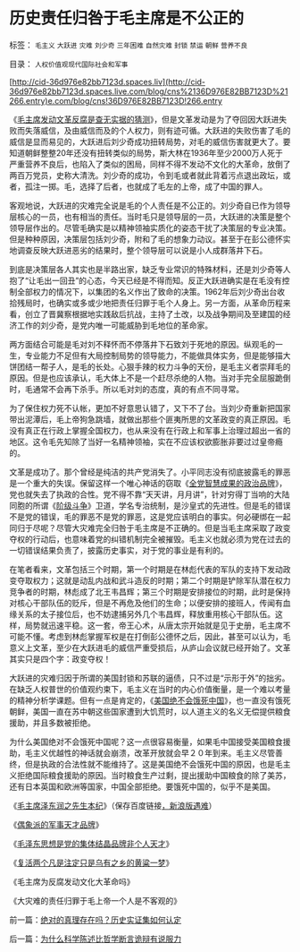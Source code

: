 # 历史责任归咎于毛主席是不公正的

标签： `毛主义` `大跃进` `灾难` `刘少奇` `三年困难` `自然灾难` `封锁` `禁运` `朝鲜` `营养不良` 

目录： `人权价值观现代国际社会和军事`

[http://cid-36d976e82bb7123d.spaces.liv](http://cid-36d976e82bb7123d.spaces.live.com/blog/cns%2136D976E82BB7123D%21266.entry)e.com/blog/cns!36D976E82BB7123D!266.entry

《[毛主席发动文革反腐是查无实据的猜测](../../../2009/7/3/看看毛主席是怎样发动文革反腐的.md)》，但是文革发动是为了夺回因大跃进失败而失落威信，及由威信而及的个人权力，则有迹可循。大跃进的失败伤害了毛的威信是显而易见的，大跃进后刘少奇成功扭转局势，对毛的威信伤害就更大了。要知道朝鲜整整20年还没有扭转类似的局势，斯大林在1936年至少2000万人死于严重营养不良后，也陷入了类似的困局，同样不得不发动不文化的大革命，放倒了两百万党员，史称大清洗。刘少奇的成功，令到毛或者就此背着污点退出政坛，或者，孤注一掷。毛，选择了后者，也就成了毛左的上帝，成了中国的罪人。

客观地说，大跃进的灾难完全说是毛的个人责任是不公正的。刘少奇自已作为领导层核心的一员，也有相当的责任。当时毛只是领导层的一员，大跃进的决策是整个领导层作出的。尽管毛确实是以精神领袖实质化的姿态干扰了决策层的专业决策。但是种种原因，决策层包括刘少奇，附和了毛的想象力动议。甚至于在彭公德怀实地调查反映大跃进恶劣的结果时，整个领导层可以说是小人成群落井下石。

到底是决策层各人其实也是半路出家，缺乏专业常识的特殊材料，还是刘少奇等人抱了“让毛出一回丑”的心态，今天已经是不得而知。反正大跃进确实是在毛没有控制全部权力的情况下，以集团的名义作出了致命的决策。1962年后刘少奇出台收拾残局时，也确实或多或少地把责任归罪于毛个人身上。另一方面，从革命历程来看，创立了晋冀察根据地实践敌后抗战，主持了土改，以及战争期间及至建国的经济工作的刘少奇，是党内唯一可能威胁到毛地位的革命家。

两方面结合可能是毛对刘不释怀而不停落井下石致刘于死地的原因。纵观毛的一生，专业能力不足但有大局控制局势的领导能力，不能做具体实务，但是能够描大饼团结一帮子人，是毛的长处。心狠手辣的权力斗争的天份，是毛主义者崇拜毛的原因。但是也应该承认，毛大体上不是一个赶尽杀绝的人物。当对手完全屈服跪倒时，毛通常不会再下杀手。所以毛对刘的态度，真的有点不同寻常。

为了保住权力死不认帐，更加不好意思认错了，又下不了台。当刘少奇重新把国家带出泥潭后，毛上帝狗急跳墙，就做出那些个匪夷所思的文革政变的真正原因。毛没有真正在行政上掌握全国权力，也从来没有在行政上和军事上治理过超出一省的地区。这令毛先知除了当好一名精神领袖，实在不应该权欲膨胀非要过过皇帝瘾的。

文革是成功了。那个曾经是纯洁的共产党消失了。小平同志没有彻底披露毛的罪恶是一个重大的失误。保留这样一个唯心神话的窃取《[全党智慧成果的政治品牌](../../../2009/6/27/毛泽东思想是党的集体结晶品牌非个人天才.md)》，党也就失去了执政的合性。党不得不靠“天天讲，月月讲”，针对穷得丁当响的大陆同胞的所谓《[阶级斗争](../../../2009/7/1/鼓吹子虚乌有的阶级斗争是社会自杀.md)》卫道，学名专治统制，是沙皇式的先进性。但是毛的错误不是党的错误，毛的罪恶不是党的罪恶，这是党应该明白的事实。何必硬绑在一起同归于尽呢？尽管大灾难完全归咎于毛主席是不正确的。但是当毛主席采取了政变夺权的行动后，也意味着党的纠错机制完全被摧毁。毛主义也就必须为党在过去的一切错误结果负责了，披露历史事实，对于党的事业是有利的。



在笔者看来，文革包括三个时期，第一个时期是在林彪代表的军队的支持下发动政变夺取权力；这就是动乱内战和武斗造反的时期；第二个时期是铲除军队潜在权力竞争者的时期，林彪成了北王韦昌辉；第三个时期是安排接位的时期，此时是保持对核心干部队伍的贬斥，但是不再危及他们的生命；以便安排的接班人，传闻有血缘关系的太子接位后，也不妨逮捕另外几个韦昌辉，释放重用核心干部队伍。这样，局势就迅速平稳。这一套，帝王心术，从唐太宗开始就是见于史册，毛主席不可能不懂。考虑到林彪掌握军权是在打倒彭公德怀之后，因此，甚至可以认为，毛意义上文革，至少在大跃进毛的威信严重受损后，从庐山会议就已经开始了。文革其实只是四个字：政变夺权！



大跃进的灾难归因于所谓的美国封锁和苏联的逼债，只不过是“示形于外”的拙劣。在缺乏人权普世的价值观约束下，毛主义在当时的内心价值衡量，是一个难以考量的精神分析学课题。但有一点是肯定的，《[美国绝不会饿死中国](http://blog.sina.com.cn/s/blog_5563a64d0100bpjb.html)》，也一直没有饿死朝鲜，美国一直在苏中朝这些国家遭到大饥荒时，以人道主义的名义无偿提供粮食援助，并且多数被拒绝。



为什么美国绝对不会饿死中国呢？这一点很容易衡量，如果毛中国接受美国粮食援助，毛主义优越性的神话就会崩溃，改革开放就会早２０年到来。毛主义尽管善终，但是执政的合法性就不能维持了。这是美国绝不会饿死中国的原因，也是毛主义拒绝国际粮食援助的原因。当时粮食生产过剩，提出援助中国粮食的除了美苏，还有日本英国和欧洲等国家，中国全部拒绝。要饿死中国的，似乎不是美国。

《[毛主席泽东润之先生本纪](http://hi.baidu.com/darthchn/blog/item/d3308c2bb07111315343c1fc.html)》（保存百度链接[，新浪版遇难](http://blog.sina.com.cn/s/blog_5563a64d0100ddos.html)）

《[偶象派的军事天才品牌](http://blog.sina.com.cn/s/blog_5563a64d0100dj3k.html)》

《[毛泽东思想是党的集体结晶品牌非个人天才](../../../2009/6/27/毛泽东思想是党的集体结晶品牌非个人天才.md)》

《[复活两个凡是注定只是乌有之乡的黄粱一梦](http://blog.sina.com.cn/s/blog_5563a64d0100dkb7.html)》

《毛主席为反腐发动文化大革命吗》

《大灾难的责任归罪于毛上帝一个人是不客观的》

前一篇：[绝对的真理存在吗？历史实证集如何认定](../../../2009/7/4/绝对的真理存在吗？历史实证集如何认定.md)

后一篇：[为什么科学陈述比哲学断言诡辩有说服力](../../../2009/7/5/为什么科学陈述比哲学断言诡辩有说服力.md)